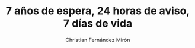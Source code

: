 ---
title: "7 años de espera, 24 horas de aviso, 7 días de vida"
subtitle: ""
description: ""
layout: book
author: Christian Fernández Mirón
started: 2024-04-27
read: 2024-04-27
status: read
rating: 4
color: 
cover: 
pages: 224
link: https://www.fernandezmiron.com
---